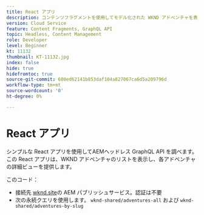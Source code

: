 ```yaml
---
title: React アプリ
description: コンテンツフラグメントを使用してモデル化された WKND アドベンチャを表示する簡単な React アプリです。
version: Cloud Service
feature: Content Fragments, GraphQL API
topic: Headless, Content Management
role: Developer
level: Beginner
kt: 11132
thumbnail: KT-11132.jpg
index: false
hide: true
hidefromtoc: true
source-git-commit: 680ed62141b853daf104a827067ca6d5a209796d
workflow-type: tm+mt
source-wordcount: '0'
ht-degree: 0%

---
```



# React アプリ

シンプルな React アプリを使用してAEMヘッドレス GraphQL API を調べます。 この React アプリは、WKND アドベンチャのリストを表示し、各アドベンチャの詳細ビューを提供します。

このコード：

+ 接続先 [wknd.site](https://wknd.site)の AEM パブリッシュサービス。認証は不要
+ 次の永続クエリを使用します。 `wknd-shared/adventures-all` および `wknd-shared/adventures-by-slug`
